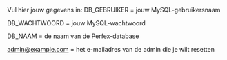 Vul hier jouw gegevens in:
DB_GEBRUIKER = jouw MySQL-gebruikersnaam

DB_WACHTWOORD = jouw MySQL-wachtwoord

DB_NAAM = de naam van de Perfex-database

admin@example.com = het e-mailadres van de admin die je wilt resetten

